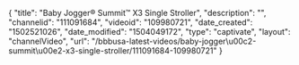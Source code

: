 {
    "title": "Baby Jogger&reg; Summit&trade; X3 Single Stroller",
    "description": "",
    "channelid": "111091684",
    "videoid": "109980721",
    "date_created": "1502521026",
    "date_modified": "1504049172",
    "type": "captivate",
    "layout": "channelVideo",
    "url": "\/bbbusa-latest-videos\/baby-jogger\u00c2-summit\u00e2-x3-single-stroller\/111091684-109980721"
}
